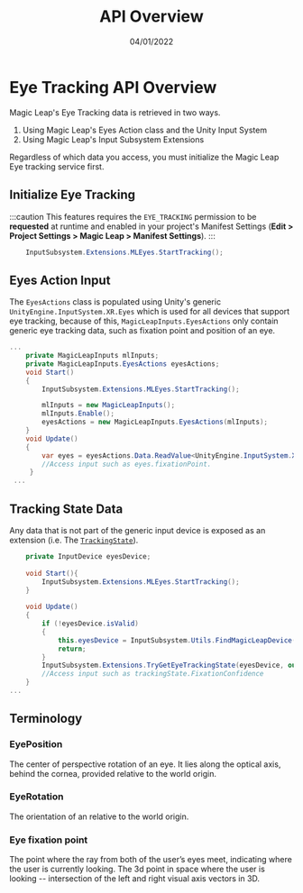 ﻿---
id: eye-tracking-api-overview
title: API Overview
sidebar_position: 1
date: 04/01/2022
tags: [Unity, Eye Tracking, Input, Overview]
keywords: [Unity, Eye Tracking, Input, Overview]
---

# Eye Tracking API Overview

Magic Leap's Eye Tracking data is retrieved in two ways.

1. Using Magic Leap's Eyes Action class and the Unity Input System
2. Using Magic Leap's Input Subsystem Extensions

Regardless of which data you access, you must initialize the Magic Leap Eye tracking service first.

## Initialize Eye Tracking

:::caution
This features requires the `EYE_TRACKING` permission to be **requested** at runtime and enabled in your project's Manifest Settings (**Edit > Project Settings > Magic Leap > Manifest Settings**).
:::

```csharp
    InputSubsystem.Extensions.MLEyes.StartTracking();
```

## Eyes Action Input

The `EyesActions` class is populated using Unity's generic `UnityEngine.InputSystem.XR.Eyes` which is used for all devices that support eye tracking, because of this, `MagicLeapInputs.EyesActions` only contain generic eye tracking data, such as fixation point and position of an eye.

```csharp
...
    private MagicLeapInputs mlInputs;
    private MagicLeapInputs.EyesActions eyesActions;
    void Start()
    {
        InputSubsystem.Extensions.MLEyes.StartTracking();

        mlInputs = new MagicLeapInputs();
        mlInputs.Enable();
        eyesActions = new MagicLeapInputs.EyesActions(mlInputs);
    }
    void Update()
    {
        var eyes = eyesActions.Data.ReadValue<UnityEngine.InputSystem.XR.Eyes>();
        //Access input such as eyes.fixationPoint.
     }
 ...
```

## Tracking State Data

 Any data that is not part of the generic input device is exposed as an extension (i.e. The [`TrackingState`](/unity-api/api/UnityEngine.XR.MagicLeap/InputSubsystem/Extensions/MLEyes/UnityEngine.XR.MagicLeap.InputSubsystem.Extensions.MLEyes.State.md)).

```csharp
    private InputDevice eyesDevice;
    
    void Start(){
        InputSubsystem.Extensions.MLEyes.StartTracking();
    }
    
    void Update()
    {
        if (!eyesDevice.isValid)
        {
            this.eyesDevice = InputSubsystem.Utils.FindMagicLeapDevice(InputDeviceCharacteristics.EyeTracking | InputDeviceCharacteristics.TrackedDevice);
            return;
        }
        InputSubsystem.Extensions.TryGetEyeTrackingState(eyesDevice, out var trackingState);
        //Access input such as trackingState.FixationConfidence
    }
...
```

## Terminology

### EyePosition

The center of perspective rotation of an eye. It lies along the optical axis, behind the cornea, provided relative to the world origin.

### EyeRotation

The orientation of an relative to the world origin.  

### Eye fixation point  

The point where the ray from both of the user’s eyes meet, indicating where the user is currently looking. The 3d point in space where the user is looking -- intersection of the left and right visual axis vectors in 3D.
